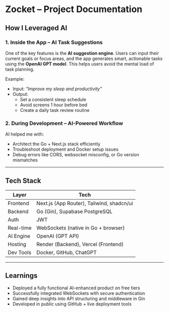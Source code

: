 # Zocket – Project Documentation

##  How I Leveraged AI

###  1. Inside the App – AI Task Suggestions

One of the key features is the **AI suggestion engine**. Users can input their current goals or focus areas, and the app generates smart, actionable tasks using the **OpenAI GPT model**. This helps users avoid the mental load of task planning.

Example:
- Input: _"Improve my sleep and productivity"_
- Output: 
  - Set a consistent sleep schedule
  - Avoid screens 1 hour before bed
  - Create a daily task review routine

###  2. During Development – AI-Powered Workflow

AI helped me with:

-  Architect the Go + Next.js stack efficiently  
-  Troubleshoot deployment and Docker setup issues  
- Debug errors like CORS, websocket misconfig, or Go version mismatches  

---

##  Tech Stack

| Layer       | Tech                     |
|-------------|--------------------------|
| Frontend    | Next.js (App Router), Tailwind, shadcn/ui |
| Backend     | Go (Gin), Supabase PostgreSQL |
| Auth        | JWT                       |
| Real-time   | WebSockets (native in Go + browser) |
| AI Engine   | OpenAI (GPT API)         |
| Hosting     | Render (Backend), Vercel (Frontend) |
| Dev Tools   | Docker, GitHub, ChatGPT  |

---

## Learnings

- Deployed a fully functional AI-enhanced product on free tiers  
- Successfully integrated WebSockets with secure authentication  
- Gained deep insights into API structuring and middleware in Gin  
- Developed in public using GitHub + live deployment tools  
